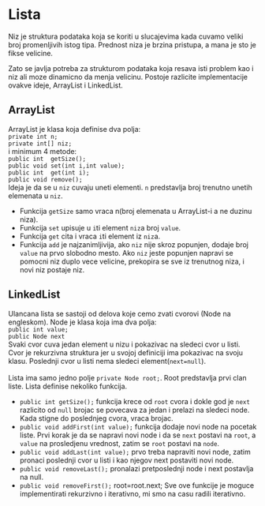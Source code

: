 # Lista
Niz je struktura podataka koja se koriti u slucajevima kada cuvamo veliki broj promenljivih istog tipa.
Prednost niza je brzina pristupa, a mana je sto je fikse velicine.

Zato se javlja potreba za strukturom podataka koja resava isti problem kao i niz ali moze dinamicno da menja velicinu.
Postoje razlicite implementacije ovakve ideje, ArrayList i LinkedList.
## ArrayList
ArrayList je klasa koja definise dva polja:<br>
`private int n;`<br>
`private int[] niz;`<br>
i minimum 4 metode:<br>
`public int  getSize();`<br>
`public void set(int i,int value);`<br>
`public int  get(int i);`<br>
`public void remove();`<br>
Ideja je da se u `niz` cuvaju uneti elementi. `n` predstavlja broj trenutno unetih elemenata u `niz`.
+ Funkcija `getSize` samo vraca n(broj elemenata u ArrayList-i a ne duzinu niza).
+ Funkcija `set` upisuje u `i`ti element `niz`a broj `value`.
+ Funkcija `get` cita i vraca `i`ti element iz `niz`a.
+ Funkcija `add` je najzanimljivija, ako `niz` nije skroz popunjen, dodaje broj `value` na prvo slobodno mesto. Ako `niz` jeste popunjen napravi se pomocni niz duplo vece velicine, prekopira se sve iz trenutnog niza, i novi niz postaje niz.

## LinkedList
Ulancana lista se sastoji od delova koje cemo zvati cvorovi (Node na engleskom). Node je klasa koja ima dva polja:<br>
`public int value;`<br>
`public Node next`<br>
Svaki cvor cuva jedan element u nizu i pokazivac na sledeci cvor u listi. Cvor je rekurzivna struktura jer u svojoj definiciji ima pokazivac na svoju klasu. Poslednji cvor u listi nema sledeci element(`next=null`).
<br><br>
Lista ima samo jedno polje `private Node root;`. Root predstavlja prvi clan liste.
Lista definise nekoliko funkcija.<br>
+ `public int getSize();` funkcija krece od `root` cvora i dokle god je `next` razlicito od `null` brojac se povecava za jedan i prelazi na sledeci node. Kada stigne do poslednjeg cvora, vraca brojac.
+ `public void addFirst(int value);` funkcija dodaje novi node na pocetak liste. Prvi korak je da se napravi novi node i da se `next` postavi na `root`, a `value` na prosledjenu vrednost, zatim se `root` postavi na `node`.
+ `public void addLast(int value);` prvo treba napraviti novi node, zatim pronaci poslednji cvor u listi i kao njegov next postaviti novi node.
+ `public void removeLast();` pronalazi pretposlednji node i next postavlja na null.
+ `public void removeFirst();` root=root.next;
Sve ove funkcije je moguce implementirati rekurzivno i iterativno, mi smo na casu radili iterativno.



